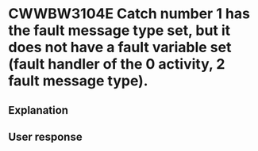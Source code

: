 # CWWBW3104E Catch number 1 has the fault message type set, but it does not have a fault variable set (fault handler of the 0 activity, 2 fault message type).

## Explanation

## User response